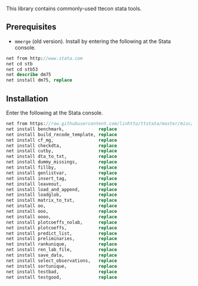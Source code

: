 This library contains commonly-used ttecon stata tools.

## Prerequisites
- `mmerge` (old version). Install by entering the following at the
  Stata console.
```stata
net from http://www.stata.com
net cd stb
net cd stb53
net describe dm75
net install dm75, replace
```


## Installation

Enter the following at the Stata console.

```stata
net from https://raw.githubusercontent.com/linhtto/ttstata/master/misc/ado
net install benchmark,             replace
net install build_recode_template, replace
net install cf_mg,                 replace
net install checkdta,              replace
net install cutby,                 replace
net install dta_to_txt,            replace
net install dummy_missings,        replace
net install fillby,                replace
net install genlistvar,            replace
net install insert_tag,            replace
net install leaveout,              replace
net install load_and_append,       replace
net install loadglob,              replace
net install matrix_to_txt,         replace
net install oo,                    replace
net install ooo,                   replace
net install oooo,                  replace
net install plotcoeffs_nolab,      replace
net install plotcoeffs,            replace
net install predict_list,          replace
net install preliminaries,         replace
net install rankunique,            replace
net install ren_lab_file,          replace
net install save_data,             replace
net install select_observations,   replace
net install sortunique,            replace
net install testbad,               replace
net install testgood,              replace
```
